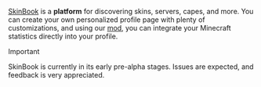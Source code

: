 [SkinBook](https://skinbook.com) is a **platform** for discovering skins, servers, capes, and more. You can create your own personalized profile page with plenty of customizations, and using our [mod](https://github.com/skinbookmc/mod), you can integrate your Minecraft statistics directly into your profile.

> [!IMPORTANT]
> SkinBook is currently in its early pre-alpha stages. Issues are expected, and feedback is very appreciated.
